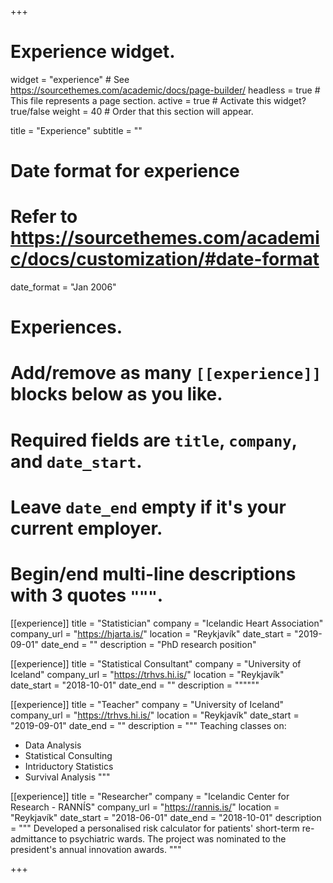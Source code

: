 +++
# Experience widget.
widget = "experience"  # See https://sourcethemes.com/academic/docs/page-builder/
headless = true  # This file represents a page section.
active = true  # Activate this widget? true/false
weight = 40  # Order that this section will appear.

title = "Experience"
subtitle = ""

# Date format for experience
#   Refer to https://sourcethemes.com/academic/docs/customization/#date-format
date_format = "Jan 2006"

# Experiences.
#   Add/remove as many `[[experience]]` blocks below as you like.
#   Required fields are `title`, `company`, and `date_start`.
#   Leave `date_end` empty if it's your current employer.
#   Begin/end multi-line descriptions with 3 quotes `"""`.
[[experience]]
  title = "Statistician"
  company = "Icelandic Heart Association"
  company_url = "https://hjarta.is/"
  location = "Reykjavík"
  date_start = "2019-09-01"
  date_end = ""
  description = "PhD research position"

[[experience]]
  title = "Statistical Consultant"
  company = "University of Iceland"
  company_url = "https://trhvs.hi.is/"
  location = "Reykjavík"
  date_start = "2018-10-01"
  date_end = ""
  description = """"""
  
[[experience]]
  title = "Teacher"
  company = "University of Iceland"
  company_url = "https://trhvs.hi.is/"
  location = "Reykjavík"
  date_start = "2019-09-01"
  date_end = ""
  description = """
  Teaching classes on:<br>
  * Data Analysis
  * Statistical Consulting
  * Intriductory Statistics
  * Survival Analysis
  """
  
[[experience]]
  title = "Researcher"
  company = "Icelandic Center for Research - RANNÍS"
  company_url = "https://rannis.is/"
  location = "Reykjavík"
  date_start = "2018-06-01"
  date_end = "2018-10-01"
  description = """
  Developed a personalised risk calculator for patients' short-term re-admittance to psychiatric wards. The project was nominated to the president's annual innovation awards.
  """

+++
